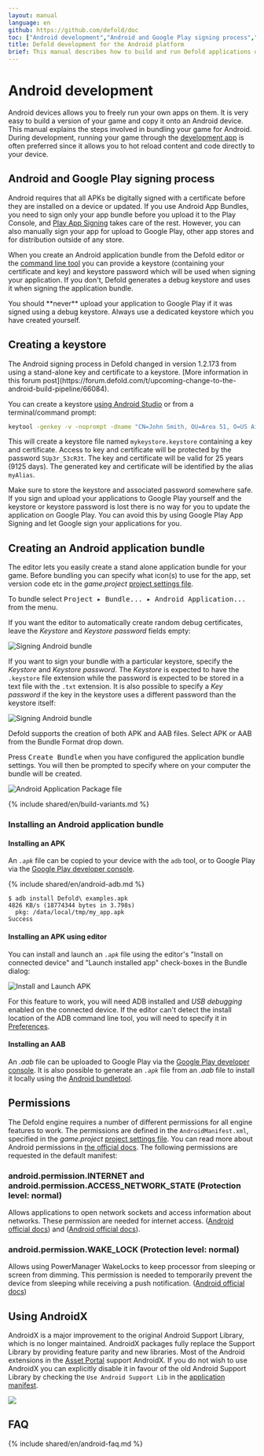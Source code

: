 ```yaml
---
layout: manual
language: en
github: https://github.com/defold/doc
toc: ["Android development","Android and Google Play signing process","Creating a keystore"]
title: Defold development for the Android platform
brief: This manual describes how to build and run Defold applications on Android devices
---
```


# Android development

Android devices allows you to freely run your own apps on them. It is very easy to build a version of your game and copy it onto an Android device. This manual explains the steps involved in bundling your game for Android. During development, running your game through the [development app](/manuals/dev-app) is often preferred since it allows you to hot reload content and code directly to your device.

## Android and Google Play signing process

Android requires that all APKs be digitally signed with a certificate before they are installed on a device or updated. If you use Android App Bundles, you need to sign only your app bundle before you upload it to the Play Console, and [Play App Signing](https://developer.android.com/studio/publish/app-signing#app-signing-google-play) takes care of the rest. However, you can also manually sign your app for upload to Google Play, other app stores and for distribution outside of any store.

When you create an Android application bundle from the Defold editor or the [command line tool](/manuals/bob) you can provide a keystore (containing your certificate and key) and keystore password which will be used when signing your application. If you don't, Defold generates a debug keystore and uses it when signing the application bundle.

<div class='important' markdown='1'>
You should **never** upload your application to Google Play if it was signed using a debug keystore. Always use a dedicated keystore which you have created yourself.
</div>

## Creating a keystore

<div class='sidenote' markdown='1'>
The Android signing process in Defold changed in version 1.2.173 from using a stand-alone key and certificate to a keystore. [More information in this forum post](https://forum.defold.com/t/upcoming-change-to-the-android-build-pipeline/66084).
</div>

You can create a keystore [using Android Studio](https://developer.android.com/studio/publish/app-signing#generate-key) or from a terminal/command prompt:

```bash
keytool -genkey -v -noprompt -dname "CN=John Smith, OU=Area 51, O=US Air Force, L=Unknown, ST=Nevada, C=US" -keystore mykeystore.keystore -storepass 5Up3r_53cR3t -alias myAlias -keyalg RSA -validity 9125
```

This will create a keystore file named `mykeystore.keystore` containing a key and certificate. Access to key and certificate will be protected by the password `5Up3r_53cR3t`. The key and certificate will be valid for 25 years (9125 days). The generated key and certificate will be identified by the alias `myAlias`.

<div class='important' markdown='1'>
Make sure to store the keystore and associated password somewhere safe. If you sign and upload your applications to Google Play yourself and the keystore or keystore password is lost there is no way for you to update the application on Google Play. You can avoid this by using Google Play App Signing and let Google sign your applications for you.
</div>


## Creating an Android application bundle

The editor lets you easily create a stand alone application bundle for your game. Before bundling you can specify what icon(s) to use for the app, set version code etc in the *game.project* [project settings file](/manuals/project-settings/#android).

To bundle select <kbd>Project ▸ Bundle... ▸ Android Application...</kbd> from the menu.

If you want the editor to automatically create random debug certificates, leave the *Keystore* and *Keystore password* fields empty:

![Signing Android bundle](../images/android/sign_bundle.png)

If you want to sign your bundle with a particular keystore, specify the *Keystore* and *Keystore password*. The *Keystore* is expected to have the `.keystore` file extension while the password is expected to be stored in a text file with the `.txt` extension. It is also possible to specify a *Key password* if the key in the keystore uses a different password than the keystore itself:

![Signing Android bundle](../images/android/sign_bundle2.png)

Defold supports the creation of both APK and AAB files. Select APK or AAB from the Bundle Format drop down.

Press <kbd>Create Bundle</kbd> when you have configured the application bundle settings. You will then be prompted to specify where on your computer the bundle will be created.

![Android Application Package file](../images/android/apk_file.png)

{% include shared/en/build-variants.md %}

### Installing an Android application bundle

#### Installing an APK

An *`.apk`* file can be copied to your device with the `adb` tool, or to Google Play via the [Google Play developer console](https://play.google.com/apps/publish/).

{% include shared/en/android-adb.md %}

```
$ adb install Defold\ examples.apk
4826 KB/s (18774344 bytes in 3.798s)
  pkg: /data/local/tmp/my_app.apk
Success
```

#### Installing an APK using editor

You can install and launch an *`.apk`* file using the editor's "Install on connected device" and "Launch installed app" check-boxes in the Bundle dialog:

![Install and Launch APK](../images/android/install_and_launch.png)

For this feature to work, you will need ADB installed and *USB debugging* enabled on the connected device. If the editor can't detect the install location of the ADB command line tool, you will need to specify it in [Preferences](/manuals/editor-preferences/#tools).

#### Installing an AAB

An *.aab* file can be uploaded to Google Play via the [Google Play developer console](https://play.google.com/apps/publish/). It is also possible to generate an *`.apk`* file from an *.aab* file to install it locally using the [Android bundletool](https://developer.android.com/studio/command-line/bundletool).

## Permissions

The Defold engine requires a number of different permissions for all engine features to work. The permissions are defined in the `AndroidManifest.xml`, specified in the *game.project* [project settings file](/manuals/project-settings/#android). You can read more about Android permissions in [the official docs](https://developer.android.com/guide/topics/permissions/overview). The following permissions are requested in the default manifest:

### android.permission.INTERNET and android.permission.ACCESS_NETWORK_STATE (Protection level: normal)
Allows applications to open network sockets and access information about networks. These permission are needed for internet access. ([Android official docs](https://developer.android.com/reference/android/Manifest.permission#INTERNET)) and ([Android official docs](https://developer.android.com/reference/android/Manifest.permission#ACCESS_NETWORK_STATE)).

### android.permission.WAKE_LOCK (Protection level: normal)
Allows using PowerManager WakeLocks to keep processor from sleeping or screen from dimming. This permission is needed to temporarily prevent the device from sleeping while receiving a push notification. ([Android official docs](https://developer.android.com/reference/android/Manifest.permission#WAKE_LOCK))


## Using AndroidX
AndroidX is a major improvement to the original Android Support Library, which is no longer maintained. AndroidX packages fully replace the Support Library by providing feature parity and new libraries. Most of the Android extensions in the [Asset Portal](/assets) support AndroidX. If you do not wish to use AndroidX you can explicitly disable it in favour of the old Android Support Library by checking the `Use Android Support Lib` in the [application manifest](https://defold.com/manuals/app-manifest/).

![](../images/android/enable_supportlibrary.png)

## FAQ
{% include shared/en/android-faq.md %}

